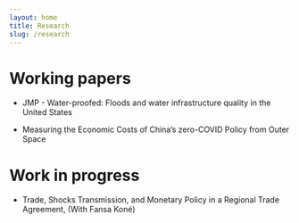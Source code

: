 ```yaml
---
layout: home
title: Research
slug: /research
---
```

# Working papers 
* JMP - Water-proofed: Floods and water infrastructure quality in the United States
  
* Measuring the Economic Costs of China’s zero-COVID Policy from Outer Space

# Work in progress

* Trade, Shocks Transmission, and Monetary Policy in a Regional Trade Agreement, (With Fansa Koné)

<br />
